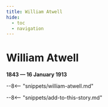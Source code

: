 ```yaml
---
title: William Atwell
hide:
  - toc
  - navigation 
---
```


# William Atwell

**1843 — 16 January 1913**

--8<-- "snippets/william-atwell.md"

<!--

--8<-- "snippets/headstone/william-atwell-headstone.md"

### Learn more 

### Sources

### Acknowledgement

-->

--8<-- "snippets/add-to-this-story.md"